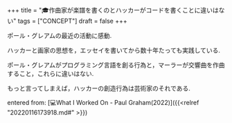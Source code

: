 +++
title = "🎓作曲家が楽譜を書くのとハッカーがコードを書くことに違いはない"
tags = ["CONCEPT"]
draft = false
+++

ポール・グレアムの最近の活動に感動.

ハッカーと画家の思想を，エッセイを書いてから数十年たっても実践している.

ポール・グレアムがプログラミング言語を創る行為と，マーラーが交響曲を作曲すること，これらに違いはない.

もっと言ってしまえば，ハッカーの創造行為は芸術家のそれである.

entered from: [💻What I Worked On - Paul Graham(2022)]({{<relref "20220116173918.md#" >}})
